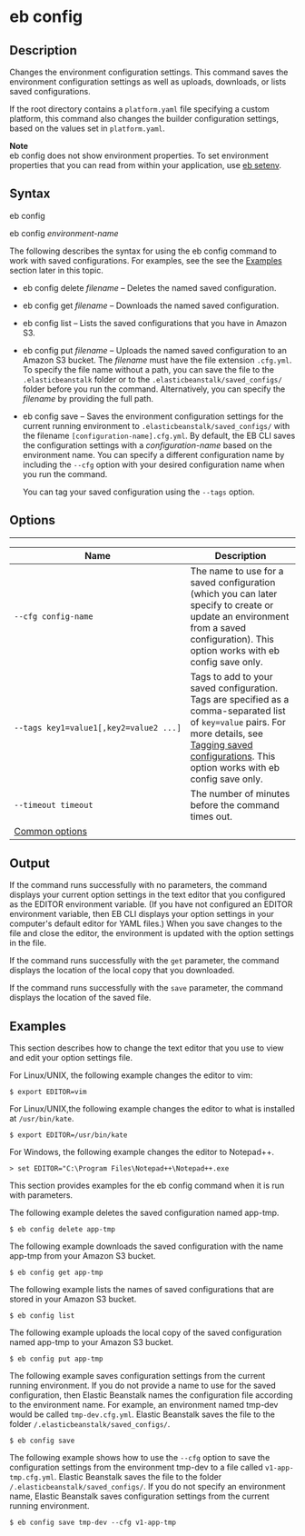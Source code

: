 # eb config<a name="eb3-config"></a>

## Description<a name="eb3-configdescription"></a>

Changes the environment configuration settings\. This command saves the environment configuration settings as well as uploads, downloads, or lists saved configurations\.

If the root directory contains a `platform.yaml` file specifying a custom platform, this command also changes the builder configuration settings, based on the values set in `platform.yaml`\.

**Note**  
eb config does not show environment properties\. To set environment properties that you can read from within your application, use [eb setenv](environment-configuration-methods-after.md#configuration-options-after-ebcli-ebsetenv)\.

## Syntax<a name="eb3-configsyntax"></a>

 eb config 

 eb config *environment\-name* 

The following describes the syntax for using the eb config command to work with saved configurations\. For examples, see the see the [Examples](#eb3-configexample) section later in this topic\.
+ eb config delete *filename*  – Deletes the named saved configuration\.
+ eb config get *filename* – Downloads the named saved configuration\.
+ eb config list – Lists the saved configurations that you have in Amazon S3\.
+ eb config put *filename* – Uploads the named saved configuration to an Amazon S3 bucket\. The *filename* must have the file extension `.cfg.yml`\. To specify the file name without a path, you can save the file to the `.elasticbeanstalk` folder or to the `.elasticbeanstalk/saved_configs/` folder before you run the command\. Alternatively, you can specify the *filename* by providing the full path\.
+ eb config save – Saves the environment configuration settings for the current running environment to `.elasticbeanstalk/saved_configs/` with the filename `[configuration-name].cfg.yml`\. By default, the EB CLI saves the configuration settings with a *configuration\-name* based on the environment name\. You can specify a different configuration name by including the `--cfg` option with your desired configuration name when you run the command\.

  You can tag your saved configuration using the `--tags` option\.

## Options<a name="eb3-configoptions"></a>


****  

|  Name  |  Description  | 
| --- | --- | 
|  `--cfg config-name`  |  The name to use for a saved configuration \(which you can later specify to create or update an environment from a saved configuration\)\. This option works with eb config save only\.  | 
|  `-﻿-﻿tags key1=value1[,key2=value2 ...]`  |  Tags to add to your saved configuration\. Tags are specified as a comma\-separated list of `key=value` pairs\. For more details, see [Tagging saved configurations](environment-configuration-savedconfig-tagging.md)\. This option works with eb config save only\.  | 
|  `--timeout timeout`  |  The number of minutes before the command times out\.  | 
|  [Common options](eb3-cmd-options.md)  |  | 

## Output<a name="eb3-configoutput"></a>

If the command runs successfully with no parameters, the command displays your current option settings in the text editor that you configured as the EDITOR environment variable\. \(If you have not configured an EDITOR environment variable, then EB CLI displays your option settings in your computer's default editor for YAML files\.\) When you save changes to the file and close the editor, the environment is updated with the option settings in the file\.

If the command runs successfully with the `get` parameter, the command displays the location of the local copy that you downloaded\.

If the command runs successfully with the `save` parameter, the command displays the location of the saved file\.

## Examples<a name="eb3-configexample"></a>

This section describes how to change the text editor that you use to view and edit your option settings file\.

For Linux/UNIX, the following example changes the editor to vim:

```
$ export EDITOR=vim
```

For Linux/UNIX,the following example changes the editor to what is installed at `/usr/bin/kate`\.

```
$ export EDITOR=/usr/bin/kate
```

For Windows, the following example changes the editor to Notepad\+\+\.

```
> set EDITOR="C:\Program Files\Notepad++\Notepad++.exe
```

This section provides examples for the eb config command when it is run with parameters\.

The following example deletes the saved configuration named app\-tmp\.

```
$ eb config delete app-tmp
```

The following example downloads the saved configuration with the name app\-tmp from your Amazon S3 bucket\.

```
$ eb config get app-tmp
```

The following example lists the names of saved configurations that are stored in your Amazon S3 bucket\.

```
$ eb config list
```

The following example uploads the local copy of the saved configuration named app\-tmp to your Amazon S3 bucket\.

```
$ eb config put app-tmp
```

The following example saves configuration settings from the current running environment\. If you do not provide a name to use for the saved configuration, then Elastic Beanstalk names the configuration file according to the environment name\. For example, an environment named tmp\-dev would be called `tmp-dev.cfg.yml`\. Elastic Beanstalk saves the file to the folder `/.elasticbeanstalk/saved_configs/`\.

```
$ eb config save
```

The following example shows how to use the `--cfg` option to save the configuration settings from the environment tmp\-dev to a file called `v1-app-tmp.cfg.yml`\. Elastic Beanstalk saves the file to the folder `/.elasticbeanstalk/saved_configs/`\. If you do not specify an environment name, Elastic Beanstalk saves configuration settings from the current running environment\.

```
$ eb config save tmp-dev --cfg v1-app-tmp
```